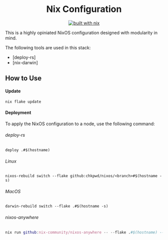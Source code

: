 <div align="center">

# Nix Configuration

[![built with nix](https://img.shields.io/badge/built_with_nix-blue?style=for-the-badge&logo=nixos&logoColor=white)](https://builtwithnix.org)

</div>

This is a highly opiniated NixOS configuration designed with modularity in mind.

The following tools are used in this stack:

- [deploy-rs]
- [nix-darwin]

## How to Use

#### Update

```console
nix flake update
```

#### Deployment

To apply the NixOS configuration to a node, use the following command:

###### deploy-rs

```console
deploy .#$(hostname)
```

###### Linux
```console
nixos-rebuild switch --flake github:chkpwd/nixos/<branch>#$(hostname -s)
```

###### MacOS
```console
darwin-rebuild switch --flake .#$(hostname -s)
```

###### nixos-anywhere
```nix
nix run github:nix-community/nixos-anywhere -- --flake .#$(hostname) --build-on-remote nixos@<ip-address>
```
